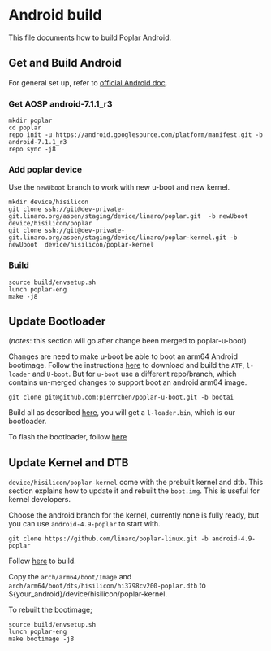 # Android build

This file documents how to build Poplar Android.

## Get and Build Android

For general set up, refer to [official Android doc](https://source.android.com/source/initializing). 

### Get AOSP android-7.1.1_r3
```
mkdir poplar
cd poplar
repo init -u https://android.googlesource.com/platform/manifest.git -b android-7.1.1_r3
repo sync -j8
```

### Add poplar device

Use the `newUboot` branch to work with new u-boot and new kernel.

```
mkdir device/hisilicon
git clone ssh://git@dev-private-git.linaro.org/aspen/staging/device/linaro/poplar.git  -b newUboot    device/hisilicon/poplar
git clone ssh://git@dev-private-git.linaro.org/aspen/staging/device/linaro/poplar-kernel.git -b newUboot  device/hisilicon/poplar-kernel
```

### Build
```
source build/envsetup.sh
lunch poplar-eng
make -j8
```

## Update Bootloader
(*notes*: this section will go after change been merged to poplar-u-boot)

Changes are need to make u-boot be able to boot an arm64 Android bootimage. Follow the instructions [here](https://github.com/Linaro/poplar-tools/blob/latest/build_instructions.md) to download and build the `ATF`, `l-loader` and `U-boot`. But for `u-boot` use a different repo/branch, which contains un-merged changes to support boot an android arm64 image.

```
git clone git@github.com:pierrchen/poplar-u-boot.git -b bootai 
```

Build all as described [here](https://github.com/Linaro/poplar-tools/blob/latest/build_instructions.md), you will get a `l-loader.bin`, which is our bootloader.

To flash the bootloader, follow [here](https://github.com/pierrchen/pat/blob/master/README.md)

## Update Kernel and DTB

`device/hisilicon/poplar-kernel` come with the prebuilt kernel and dtb. This section explains how to update it and rebuilt the `boot.img`. This is useful for kernel developers.

Choose the android branch for the kernel, currently none is fully ready, but you can use `android-4.9-poplar` to start with.

```
git clone https://github.com/linaro/poplar-linux.git -b android-4.9-poplar
```

Follow [here](https://github.com/Linaro/poplar-tools/blob/latest/build_instructions.md#step-4-build-linux) to build.

Copy the `arch/arm64/boot/Image` and `arch/arm64/boot/dts/hisilicon/hi3798cv200-poplar.dtb` to ${your_android}/device/hisilicon/poplar-kernel.

To rebuilt the bootimage;

```
source build/envsetup.sh
lunch poplar-eng
make bootimage -j8 
```